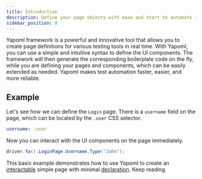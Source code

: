 ```yaml
---
title: Introduction
description: Define your page objects with ease and start to automate immediately
sidebar_position: 0
---
```


Yapoml framework is a powerful and innovative tool that allows you to create page definitions for various testing tools in real time. With Yapoml, you can use a simple and intuitive syntax to define the UI components. The framework will then generate the corresponding boilerplate code on the fly, while you are defining your pages and components, which can be easily extended as needed. Yapoml makes test automation faster, easier, and more reliable.

## Example

Let's see how we can define the `Login` page. There is a `username` field on the page, which can be located by the `.user` CSS selector.

```yaml title="Login.page.yaml"
username: .user
```

Now you can interact with the UI components on the page immediately.

```csharp title="Program.cs"
driver.Ya().LoginPage.Username.Type("John");
```

This basic example demonstrates how to use Yapoml to create an [interactable](concepts/interactions) simple page with minimal [declaration](concepts/syntax). Keep reading.